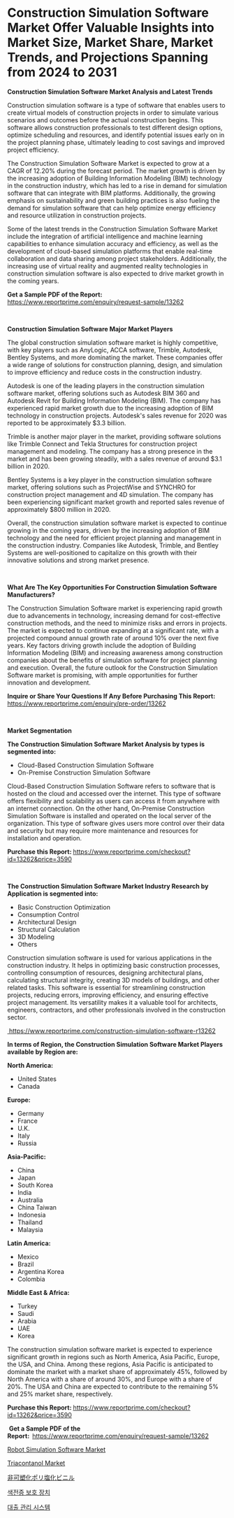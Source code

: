 <p><h1>Construction Simulation Software Market Offer Valuable Insights into Market Size, Market Share, Market Trends, and Projections Spanning from 2024 to 2031</h1></p><p><strong>Construction Simulation Software Market Analysis and Latest Trends</strong></p>
<p><p>Construction simulation software is a type of software that enables users to create virtual models of construction projects in order to simulate various scenarios and outcomes before the actual construction begins. This software allows construction professionals to test different design options, optimize scheduling and resources, and identify potential issues early on in the project planning phase, ultimately leading to cost savings and improved project efficiency.</p><p>The Construction Simulation Software Market is expected to grow at a CAGR of 12.20% during the forecast period. The market growth is driven by the increasing adoption of Building Information Modeling (BIM) technology in the construction industry, which has led to a rise in demand for simulation software that can integrate with BIM platforms. Additionally, the growing emphasis on sustainability and green building practices is also fueling the demand for simulation software that can help optimize energy efficiency and resource utilization in construction projects.</p><p>Some of the latest trends in the Construction Simulation Software Market include the integration of artificial intelligence and machine learning capabilities to enhance simulation accuracy and efficiency, as well as the development of cloud-based simulation platforms that enable real-time collaboration and data sharing among project stakeholders. Additionally, the increasing use of virtual reality and augmented reality technologies in construction simulation software is also expected to drive market growth in the coming years.</p></p>
<p><strong>Get a Sample PDF of the Report:&nbsp;</strong> <a href="https://www.reportprime.com/enquiry/request-sample/13262">https://www.reportprime.com/enquiry/request-sample/13262</a></p>
<p>&nbsp;</p>
<p><strong>Construction Simulation Software Major Market Players</strong></p>
<p><p>The global construction simulation software market is highly competitive, with key players such as AnyLogic, ACCA software, Trimble, Autodesk, Bentley Systems, and more dominating the market. These companies offer a wide range of solutions for construction planning, design, and simulation to improve efficiency and reduce costs in the construction industry.</p><p>Autodesk is one of the leading players in the construction simulation software market, offering solutions such as Autodesk BIM 360 and Autodesk Revit for Building Information Modeling (BIM). The company has experienced rapid market growth due to the increasing adoption of BIM technology in construction projects. Autodesk's sales revenue for 2020 was reported to be approximately $3.3 billion.</p><p>Trimble is another major player in the market, providing software solutions like Trimble Connect and Tekla Structures for construction project management and modeling. The company has a strong presence in the market and has been growing steadily, with a sales revenue of around $3.1 billion in 2020.</p><p>Bentley Systems is a key player in the construction simulation software market, offering solutions such as ProjectWise and SYNCHRO for construction project management and 4D simulation. The company has been experiencing significant market growth and reported sales revenue of approximately $800 million in 2020.</p><p>Overall, the construction simulation software market is expected to continue growing in the coming years, driven by the increasing adoption of BIM technology and the need for efficient project planning and management in the construction industry. Companies like Autodesk, Trimble, and Bentley Systems are well-positioned to capitalize on this growth with their innovative solutions and strong market presence.</p></p>
<p>&nbsp;</p>
<p><strong>What Are The Key Opportunities For Construction Simulation Software Manufacturers?</strong></p>
<p><p>The Construction Simulation Software market is experiencing rapid growth due to advancements in technology, increasing demand for cost-effective construction methods, and the need to minimize risks and errors in projects. The market is expected to continue expanding at a significant rate, with a projected compound annual growth rate of around 10% over the next five years. Key factors driving growth include the adoption of Building Information Modeling (BIM) and increasing awareness among construction companies about the benefits of simulation software for project planning and execution. Overall, the future outlook for the Construction Simulation Software market is promising, with ample opportunities for further innovation and development.</p></p>
<p><strong>Inquire or Share Your Questions If Any Before Purchasing This Report:</strong> <a href="https://www.reportprime.com/enquiry/pre-order/13262">https://www.reportprime.com/enquiry/pre-order/13262</a></p>
<p>&nbsp;</p>
<p><strong>Market Segmentation</strong></p>
<p><strong>The Construction Simulation Software Market Analysis by types is segmented into:</strong></p>
<p><ul><li>Cloud-Based Construction Simulation Software</li><li>On-Premise Construction Simulation Software</li></ul></p>
<p><p>Cloud-Based Construction Simulation Software refers to software that is hosted on the cloud and accessed over the internet. This type of software offers flexibility and scalability as users can access it from anywhere with an internet connection. On the other hand, On-Premise Construction Simulation Software is installed and operated on the local server of the organization. This type of software gives users more control over their data and security but may require more maintenance and resources for installation and operation.</p></p>
<p><strong>Purchase this Report:&nbsp;</strong><a href="https://www.reportprime.com/checkout?id=13262&price=3590">https://www.reportprime.com/checkout?id=13262&price=3590</a></p>
<p>&nbsp;</p>
<p><strong>The Construction Simulation Software Market Industry Research by Application is segmented into:</strong></p>
<p><ul><li>Basic Construction Optimization</li><li>Consumption Control</li><li>Architectural Design</li><li>Structural Calculation</li><li>3D Modeling</li><li>Others</li></ul></p>
<p><p>Construction simulation software is used for various applications in the construction industry. It helps in optimizing basic construction processes, controlling consumption of resources, designing architectural plans, calculating structural integrity, creating 3D models of buildings, and other related tasks. This software is essential for streamlining construction projects, reducing errors, improving efficiency, and ensuring effective project management. Its versatility makes it a valuable tool for architects, engineers, contractors, and other professionals involved in the construction sector.</p></p>
<p><a href="https://www.reportprime.com/construction-simulation-software-r13262">&nbsp;https://www.reportprime.com/construction-simulation-software-r13262</a></p>
<p><strong>In terms of Region, the Construction Simulation Software Market Players available by Region are:</strong></p>
<p>
    <p> <strong> North America: </strong>
        <ul>
            <li>United States</li>
            <li>Canada</li>
        </ul>
        </p> 
    <p> <strong> Europe: </strong>
        <ul>
            <li>Germany</li>
            <li>France</li>
            <li>U.K.</li>
            <li>Italy</li>
            <li>Russia</li>
        </ul>
        </p> 
    <p> <strong> Asia-Pacific: </strong>
        <ul>
            <li>China</li>
            <li>Japan</li>
            <li>South Korea</li>
            <li>India</li>
            <li>Australia</li>
            <li>China Taiwan</li>
            <li>Indonesia</li>
            <li>Thailand</li>
            <li>Malaysia</li>
        </ul>
        </p> 
    <p> <strong> Latin America: </strong>
        <ul>
            <li>Mexico</li>
            <li>Brazil</li>
            <li>Argentina Korea</li>
            <li>Colombia</li>
        </ul>
        </p> 
    <p> <strong> Middle East & Africa: </strong>
        <ul>
            <li>Turkey</li>
            <li>Saudi</li>
            <li>Arabia</li>
            <li>UAE</li>
            <li>Korea</li>
        </ul>
    </p>
    </p>
<p><p>The construction simulation software market is expected to experience significant growth in regions such as North America, Asia Pacific, Europe, the USA, and China. Among these regions, Asia Pacific is anticipated to dominate the market with a market share of approximately 45%, followed by North America with a share of around 30%, and Europe with a share of 20%. The USA and China are expected to contribute to the remaining 5% and 25% market share, respectively.</p></p>
<p><strong>Purchase this Report: </strong><a href="https://www.reportprime.com/checkout?id=13262&price=3590">https://www.reportprime.com/checkout?id=13262&price=3590</a></p>
<p>&nbsp;<strong>Get a Sample PDF of the Report:&nbsp;&nbsp;</strong><a href="https://www.reportprime.com/enquiry/request-sample/13262">https://www.reportprime.com/enquiry/request-sample/13262</a></p>
<p><strong></strong></p>
<p><p><a href="https://github.com/marloy8/Market-Research-Report-List-4/blob/main/robot-simulation-software-market.md">Robot Simulation Software Market</a></p><p><a href="https://issuu.com/reportprime-2/docs/triacontanol-market-size-2030.pptx">Triacontanol Market</a></p><p><a href="https://github.com/dzy793153605/Market-Research-Report-List-1/blob/main/899076324388.md">非可塑化ポリ塩化ビニル</a></p><p><a href="https://github.com/vseigx30c9a1j/Market-Research-Report-List-1/blob/main/614016322372.md">색전증 보호 장치</a></p><p><a href="https://medium.com/@ronnyreilly2022/%EB%8C%80%EC%B6%9C-%EA%B4%80%EB%A6%AC-%EC%8B%9C%EC%8A%A4%ED%85%9C-%EC%8B%9C%EC%9E%A5-%EC%8B%9C%EC%9E%A5-%EC%A0%90%EC%9C%A0%EC%9C%A8-%EC%8B%9C%EC%9E%A5-%ED%8A%B8%EB%A0%8C%EB%93%9C-%EB%B0%8F-%EB%AF%B8%EB%9E%98-%EC%84%B1%EC%9E%A5-%ED%83%90%EC%83%89-6e0d1a30a827">대출 관리 시스템</a></p></p>